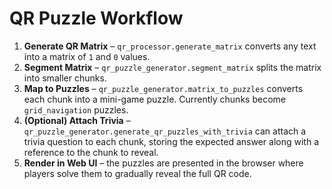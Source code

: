 # QR Puzzle Workflow

1. **Generate QR Matrix** – `qr_processor.generate_matrix` converts any text into a matrix of `1` and `0` values.
2. **Segment Matrix** – `qr_puzzle_generator.segment_matrix` splits the matrix into smaller chunks.
3. **Map to Puzzles** – `qr_puzzle_generator.matrix_to_puzzles` converts each chunk into a mini-game puzzle. Currently chunks become `grid_navigation` puzzles.
4. **(Optional) Attach Trivia** – `qr_puzzle_generator.generate_qr_puzzles_with_trivia` can attach a trivia question to each chunk, storing the expected answer along with a reference to the chunk to reveal.
5. **Render in Web UI** – the puzzles are presented in the browser where players solve them to gradually reveal the full QR code.
